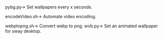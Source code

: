 pybg.py-> Set wallpapers every x seconds.

encodeVideo.sh-> Automate video encoding.

webptopng.sh-> Convert webp to png.
wvb.py-> Set an animated wallpaper for sway desktop.

